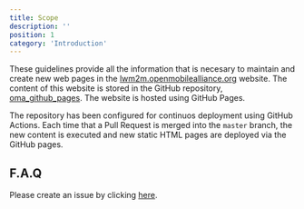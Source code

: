 ```yaml
---
title: Scope
description: ''
position: 1
category: 'Introduction'
---
```


These guidelines provide all the information that is necesary to maintain and create new web pages in the [lwm2m.openmobilealliance.org](https://lwm2m.openmobilealliance.org/) website.
The content of this website is stored in the GitHub repository, [oma_github_pages](https://github.com/OpenMobileAlliance/oma_github_pages). The website is hosted using GitHub Pages. 

The repository has been configured for continuos deployment using GitHub Actions. Each time that a Pull Request is merged into the `master` branch, the new content is executed and new static HTML pages are deployed via the GitHub pages.

## F.A.Q
Please create an issue by clicking [here](https://github.com/OpenMobileAlliance/githubpages-doc-guidelines/issues).